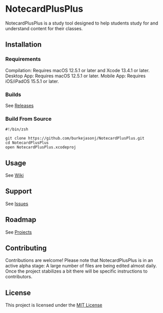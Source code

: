 # NotecardPlusPlus

NotecardPlusPlus is a study tool designed to help students study for and understand content for their classes.

## Installation

### Requirements
Compilation: Requires macOS 12.5.1 or later and Xcode 13.4.1 or later.
Desktop App: Requires macOS 12.5.1 or later.
Mobile App: Requires iOS/iPadOS 15.5.1 or later.

### Builds
See [Releases](https://github.com/burkejasonj/NotecardPlusPlus/releases)

### Build From Source
```
#!/bin/zsh

git clone https://github.com/burkejasonj/NotecardPlusPlus.git
cd NotecardPlusPlus
open NotecardPlusPlus.xcodeproj
```

## Usage

See [Wiki](https://github.com/burkejasonj/NotecardPlusPlus/wiki)

## Support

See [Issues](https://github.com/burkejasonj/NotecardPlusPlus/issues)

## Roadmap

See [Projects](https://github.com/burkejasonj/NotecardPlusPlus/projects)

## Contributing

Contributions are welcome! Please note that NotecardPlusPlus is in an active alpha stage: A large number of files are being edited almost daily. Once the project stabilizes a bit there will be specific instructions to contributors.

## License

This project is licensed under the [MIT License](https://github.com/burkejasonj/NotecardPlusPlus/blob/main/LICENSE.md)
